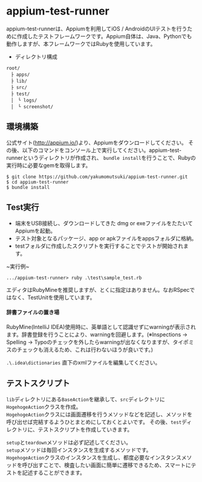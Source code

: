 # appium-test-runner
appium-test-runnerは、Appiumを利用してiOS / AndroidのUIテストを行うために作成したテストフレームワークです。Appium自体は、Java、Pythonでも動作しますが、本フレームワークではRubyを使用しています。

- ディレクトリ構成
```
root/
　├ apps/
　├ lib/
　├ src/
　├ test/
　│　└ logs/
　│　└ screenshot/
```

## 環境構築

公式サイト(http://appium.io/)より、Appiumをダウンロードしてください。
その後、以下のコマンドをコンソール上で実行してください。appium-test-runnerというディレクトリが作成され、 `bundle install`を行うことで、Rubyの実行時に必要なgemを取得します。

```
$ git clone https://github.com/yakumomutsuki/appium-test-runner.git
$ cd appium-test-runner
$ bundle install
```

## Test実行
- 端末をUSB接続し、ダウンロードしてきた dmg or exeファイルをたたいてAppiumを起動。
- テスト対象となるパッケージ、app or apkファイルをappsフォルダに格納。
- testフォルダに作成したスクリプトを実行することでテストが開始されます。

~実行例~
```
.../appium-test-runner> ruby .\test\sample_test.rb
```

エディタはRubyMineを推奨しますが、とくに指定はありません。なおRSpecではなく、TestUnitを使用しています。

#### 辞書ファイルの置き場
RubyMine(IntelliJ IDEA)使用時に、英単語として認識せずにwarningが表示されます。辞書登録を行うことにより、warningを回避します。(※Inspections -> Spelling -> Typoのチェックを外したらwarningが出なくなりますが、タイポミスのチェックも消えるため、これは行わないほうが良いです。)

`.\.idea\dictionaries` 直下のxmlファイルを編集してください。

## テストスクリプト

`lib`ディレクトリにある`BaseAction`を継承して、`src`ディレクトリに`HogehogeAction`クラスを作成。  
`HogehogeAction`クラスには画面遷移を行うメソッドなどを記述し、メソッドを呼び出せば完結するようひとまとめにしておくとよいです。
その後、`test`ディレクトリに、テストスクリプトを作成していきます。

`setup`と`teardown`メソッドは必ず記述してください。  
`setup`メソッドは毎回インスタンスを生成するメソッドです。  
`HogehogeAction`クラスのインスタンスを生成し、都度必要なインスタンスメソッドを呼び出すことで、検査したい画面に簡単に遷移できるため、スマートにテストを記述することができます。  
